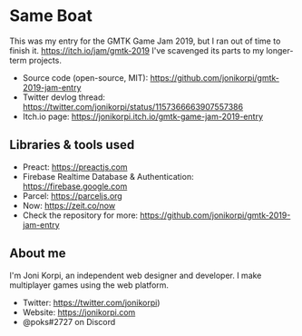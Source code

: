 # Same Boat

This was my entry for the GMTK Game Jam 2019, but I ran out of time to finish it. https://itch.io/jam/gmtk-2019 I've scavenged its parts to my longer-term projects.

- Source code (open-source, MIT): https://github.com/jonikorpi/gmtk-2019-jam-entry
- Twitter devlog thread: https://twitter.com/jonikorpi/status/1157366663907557386
- Itch.io page: https://jonikorpi.itch.io/gmtk-game-jam-2019-entry

## Libraries & tools used
- Preact: https://preactjs.com
- Firebase Realtime Database & Authentication: https://firebase.google.com
- Parcel: https://parceljs.org
- Now: https://zeit.co/now
- Check the repository for more: https://github.com/jonikorpi/gmtk-2019-jam-entry

## About me
I'm Joni Korpi, an independent web designer and developer. I make multiplayer games using the web platform.

- Twitter: https://twitter.com/jonikorpi)
- Website: https://jonikorpi.com
- @poks#2727 on Discord
